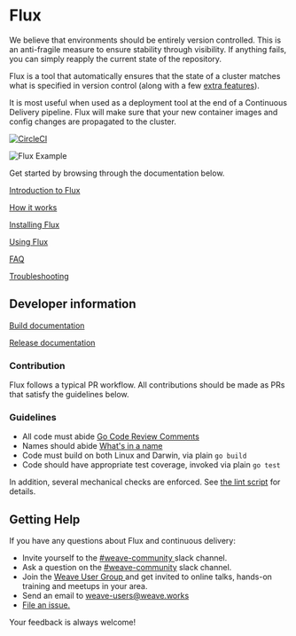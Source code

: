 # Flux

We believe that environments should be entirely version
controlled. This is an anti-fragile measure to ensure stability
through visibility. If anything fails, you can simply reapply the
current state of the repository.

Flux is a tool that automatically ensures that the state of a cluster
matches what is specified in version control (along with a few
[extra features](/site/how-it-works.md)).

It is most useful when used as a deployment tool at the end of a
Continuous Delivery pipeline. Flux will make sure that your new
container images and config changes are propagated to the cluster.

[![CircleCI](https://circleci.com/gh/weaveworks/flux.svg?style=svg)](https://circleci.com/gh/weaveworks/flux)

![Flux Example](https://cloud.githubusercontent.com/assets/8793723/22978790/0d58861a-f38c-11e6-92d4-ce3f869e1ace.gif)

Get started by browsing through the documentation below.

[Introduction to Flux](/site/introduction.md)

[How it works](/site/how-it-works.md)

[Installing Flux](/site/installing.md)

[Using Flux](/site/using.md)

[FAQ](/site/faq.md)

[Troubleshooting](/site/troubleshooting.md)

## Developer information

[Build documentation](/site/building.md)

[Release documentation](/internal_docs/releasing.md)

### Contribution

Flux follows a typical PR workflow.
All contributions should be made as PRs that satisfy the guidelines below.

### Guidelines

- All code must abide [Go Code Review Comments](https://github.com/golang/go/wiki/CodeReviewComments)
- Names should abide [What's in a name](https://talks.golang.org/2014/names.slide#1)
- Code must build on both Linux and Darwin, via plain `go build`
- Code should have appropriate test coverage, invoked via plain `go test`

In addition, several mechanical checks are enforced.
See [the lint script](/lint) for details.

## <a name="help"></a>Getting Help

If you have any questions about Flux and continuous delivery:

- Invite yourself to the <a href="https://weaveworks.github.io/community-slack/" target="_blank"> #weave-community </a> slack channel.
- Ask a question on the <a href="https://weave-community.slack.com/messages/general/"> #weave-community</a> slack channel.
- Join the <a href="https://www.meetup.com/pro/Weave/"> Weave User Group </a> and get invited to online talks, hands-on training and meetups in your area.
- Send an email to <a href="mailto:weave-users@weave.works">weave-users@weave.works</a>
- <a href="https://github.com/weaveworks/flux/issues/new">File an issue.</a>

Your feedback is always welcome!
